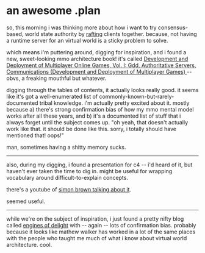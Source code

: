 # an awesome .plan

so, this morning i was thinking more about how i want to try consensus-based, world state authority by [rafting](https://raft.github.io/) clients together.  because, not having a runtime server for an virtual world is a sticky problem to solve.

which means i'm puttering around, digging for inspiration, and i found a new, sweet-looking mmo architecture book!  it's called [Development and Deployment of Multiplayer Online Games, Vol. I: Gdd, Authoritative Servers, Communications (Development and Deployment of Multiplayer Games) ](https://smile.amazon.com/gp/product/3903213063/ref=pe_354120_277987370_em_1p_2_ti) -- obvs, a freaking mouthful but whatever.

digging through the tables of contents, it actually looks really good.  it seems like it's got a well-enumerated list of commonly-known-but-rarely-documented tribal knowledge.  i'm actually pretty excited about it.  mostly because a) there's strong confirmation bias of how my mmo mental model works after all these years, and b) it's a documented list of stuff that i always forget until the subject comes up.  "oh yeah, that doesn't actually work like that.  it should be done like this.  sorry, i totally should have mentioned that!  oops!"

man, sometimes having a shitty memory sucks.

---

also, during my digging, i found a presentation for c4 -- i'd heard of it, but haven't ever taken the time to dig in.  might be useful for wrapping vocabulary around difficult-to-explain concepts.

there's a youtube of [simon brown talking about it](https://www.youtube.com/watch?v=m76bR16EhrU).

seemed useful.

---

while we're on the subject of inspiration, i just found a pretty nifty blog called [engines of delight](https://gameserverarchitecture.com/) with -- again -- lots of confirmation bias.  probably because it looks like mathew walker has worked in a lot of the same places with the people who taught me much of what i know about virtual world architecture.  cool.

